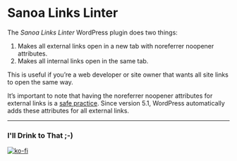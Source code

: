 # Sanoa Links Linter

The _Sanoa Links Linter_ WordPress plugin does two things:

1. Makes all external links open in a new tab with noreferrer noopener attributes.
1. Makes all internal links open in the same tab.

This is useful if you’re a web developer or site owner that wants all site links to open the same way.

It’s important to note that having the noreferrer noopener attributes for external links is a [safe practice](https://www.wpbeginner.com/beginners-guide/what-is-relnoopener-in-wordpress-explained/). Since version 5.1, WordPress automatically adds these attributes for all external links.

---

### I'll Drink to That ;-)

[![ko-fi](https://www.ko-fi.com/img/githubbutton_sm.svg)](https://ko-fi.com/D1D7YARD)